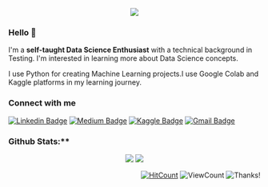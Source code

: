 

<p align="center">
<img src="https://media.tenor.com/Rme4nOJ8P7IAAAAM/%E1%83%94%E1%83%98%E1%83%A4%E1%83%9D%E1%83%A0%E1%83%98%E1%83%90-%E1%83%AE%E1%83%90%E1%83%97%E1%83%A3%E1%83%9C%E1%83%90.gif"  />
</p>

### Hello 👋

I'm a **self-taught Data Science Enthusiast** with a technical background in Testing. I'm interested in learning more about Data Science concepts. 

I use Python for creating Machine Learning projects.I use Google Colab and Kaggle platforms in my learning journey.

### Connect with me

[![Linkedin Badge](https://img.shields.io/badge/-Kavya_D-blue?style=flat-square&logo=Linkedin&logoColor=white&link=https://www.linkedin.com/in/Kavya2099/)](https://www.linkedin.com/in/Kavya2099/) 
   [![Medium Badge](https://img.shields.io/badge/-Kavya_D-000000?style=flat&labelColor=000000&logo=Medium&link=https://medium.com/@Kavya2099)](https://medium.com/@Kavya2099) 
   [![Kaggle Badge](https://kaggle.com/static/images/open-in-kaggle.svg)](https://www.kaggle.com/kavya2099) 
   [![Gmail Badge](https://img.shields.io/badge/-Kavya_D-c14438?style=flat-square&logo=Gmail&logoColor=white&link=mailto:d.kavya1999@gmail.com)](mailto:d.kavya1999@gmail.com)
  
  

### Github Stats:**

<p align="center">
  
  <img src="https://github-readme-stats.vercel.app/api?username=Kavya2099&hide=stars&show_icons=true&theme=dracula&line_height=32">
  <img src="https://github-readme-stats.vercel.app/api/top-langs/?username=Kavya2099&count_private=true&theme=dracula">

</p>

<div align="right">
  
[![HitCount](http://hits.dwyl.com/Kavya2099/Kavya2099.svg)](http://hits.dwyl.com/Kavya2099/Kavya2099)
![ViewCount](https://views.whatilearened.today/views/github/Kavya2099/Kavya2099.svg) ![Thanks!](https://img.shields.io/badge/Thanks%20for%20visiting-!-1EAEDB.svg)

</div>
<!--
**Kavya2099/Kavya2099** is a ✨ _special_ ✨ repository because its `README.md` (this file) appears on your GitHub profile.

Here are some ideas to get you started:

- 🔭 I’m currently working on ...
- 🌱 I’m currently learning ...
- 👯 I’m looking to collaborate on ...
- 🤔 I’m looking for help with ...
- 💬 Ask me about ...
- 📫 How to reach me: ...
- 😄 Pronouns: ...
- ⚡ Fun fact: ...
-->
